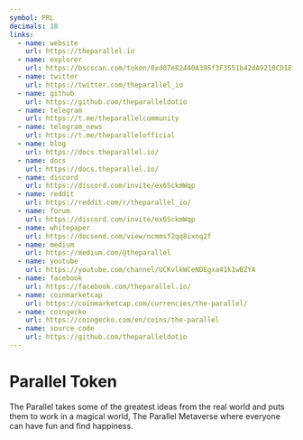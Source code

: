 ```yaml
---
symbol: PRL
decimals: 18
links:
  - name: website
    url: https://theparallel.io
  - name: explorer
    url: https://bscscan.com/token/0xd07e82440A395f3F3551b42dA9210CD1Ef4f8B24
  - name: twitter
    url: https://twitter.com/theparallel_io
  - name: github
    url: https://github.com/theparalleldotio
  - name: telegram
    url: https://t.me/theparallelcommunity
  - name: telegram_news
    url: https://t.me/theparallelofficial
  - name: blog
    url: https://docs.theparallel.io/
  - name: docs
    url: https://docs.theparallel.io/
  - name: discord
    url: https://discord.com/invite/ex6SckmWqp
  - name: reddit
    url: https://reddit.com/r/theparallel_io/
  - name: forum
    url: https://discord.com/invite/ex6SckmWqp
  - name: whitepaper
    url: https://docsend.com/view/ncmmsf2qq8ixnq2f
  - name: medium
    url: https://medium.com/@theparallel
  - name: youtube
    url: https://youtube.com/channel/UCKvlkWCeNDEgxa41k1wBZYA
  - name: facebook
    url: https://facebook.com/theparallel.io/
  - name: coinmarketcap
    url: https://coinmarketcap.com/currencies/the-parallel/
  - name: coingecko
    url: https://coingecko.com/en/coins/the-parallel
  - name: source_code
    url: https://github.com/theparalleldotio
---
```


# Parallel Token

The Parallel takes some of the greatest ideas from the real world and puts them to work in a magical world, The Parallel Metaverse where everyone can have fun and find happiness.
